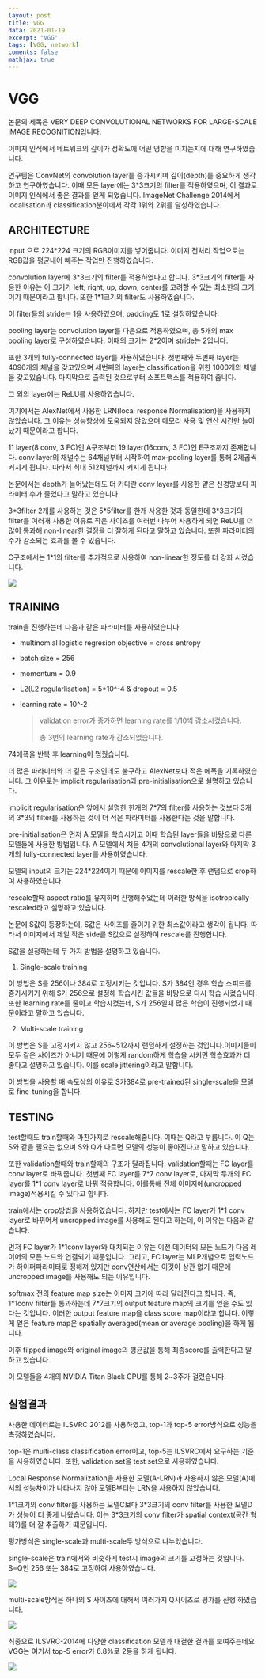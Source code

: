 ```yaml
---
layout: post
title: VGG
data: 2021-01-19
excerpt: "VGG"
tags: [VGG, network]
coments: false
mathjax: true
---
```


# VGG

논문의 제목은 VERY DEEP CONVOLUTIONAL NETWORKS FOR LARGE-SCALE IMAGE RECOGNITION입니다.

이미지 인식에서 네트워크의 깊이가 정확도에 어떤 영향을 미치는지에 대해 연구하였습니다.

연구팀은 ConvNet의 convolution layer를 증가시키며 깊이(depth)를 중요하게 생각하고 연구하였습니다. 이때 모든 layer에는 3\*3크기의 filter를 적용하였으며, 이 결과로 이미지 인식에서 좋은 결과를 얻게 되었습니다. ImageNet Challenge 2014에서 localisation과 classification분야에서 각각 1위와 2위를 달성하였습니다.

## ARCHITECTURE

input 으로 224\*224 크기의 RGB이미지를 넣어줍니다. 이미지 전처리 작업으로는 RGB값을 평균내어 빼주는 작업만 진행하였습니다.

convolution layer에 3\*3크기의 filter를 적용하였다고 합니다. 3\*3크기의 filter를 사용한 이유는 이 크기가 left, right, up, down, center를 고려할 수 있는 최소한의 크기이기 때문이라고 합니다. 또한 1\*1크기의 filter도 사용하였습니다.

이 filter들의 stride는 1을 사용하였으며, padding도 1로 설정하였습니다.

pooling layer는 convolution layer를 다음으로 적용하였으며, 총 5개의 max pooling layer로 구성하였습니다. 이때의 크기는 2\*2이며 stride는 2입니다.

또한 3개의 fully-connected layer를 사용하였습니다. 첫번째와 두번째 layer는 4096개의 채널을 갖고있으며 세번째의 layer는 classification을 위한 1000개의 채널을 갖고있습니다. 마지막으로 출력된 것으로부터 소프트맥스를 적용하여 줍니다.

그 외의 layer에는 ReLU를 사용하였습니다. 

여기에서는 AlexNet에서 사용한 LRN(local response Normalisation)을 사용하지 않았습니다. 그 이유는 성능향상에 도움되지 않았으며 메모리 사용 및 연산 시간만 늘어났기 때문이라고 합니다.

11 layer(8 conv, 3 FC)인 A구조부터 19 layer(16conv, 3 FC)인 E구조까지 존재합니다. conv layer의 채널수는 64채널부터 시작하여 max-pooling layer를 통해 2제곱씩 커지게 됩니다. 따라서 최대 512채널까지 커지게 됩니다.

논문에서는 depth가 늘어났는데도 더 커다란 conv layer를 사용한 얕은 신경망보다 파라미터 수가 줄었다고 말하고 있습니다.

3\*3filter 2개를 사용하는 것은 5\*5filter를 한개 사용한 것과 동일한데 3\*3크기의 filter를 여러개 사용한 이유로 작은 사이즈를 여러번 나누어 사용하게 되면 ReLU를 더 많이 통과해 non-linear한 결정을 더 잘하게 된다고 말하고 있습니다. 또한 파라미터의 수가 감소되는 효과를 볼 수 있습니다.

C구조에서는 1\*1의 filter를 추가적으로 사용하여 non-linear한 정도를 더 강화 시켰습니다.

![](.\image\VGG_table.jpg)

## TRAINING

train을 진행하는데 다음과 같은 파라미터를 사용하였습니다.

- multinomial logistic regresion objective = cross entropy

- batch size = 256

- momentum = 0.9

- L2(L2 regularlisation) = 5\*10^-4 & dropout = 0.5

- learning rate = 10^-2

  > validation error가 증가하면 learning rate를 1/10씩 감소시켰습니다.
  >
  > 총 3번의 learning rate가 감소되었습니다.

74에폭을 반복 후 learning이 멈췄습니다.

더 많은 파라미터와 더 깊은 구조인데도 불구하고 AlexNet보다 적은 에폭을 기록하였습니다. 그 이유로는 implicit regularisation과 pre-initialisation으로 설명하고 있습니다.

implicit regularisation은 앞에서 설명한 한개의 7\*7의 filter를 사용하는 것보다 3개의 3\*3의 filter를 사용하는 것이 더 적은 파라미터를 사용한다는 것을 말합니다.

pre-initialisation은 먼저 A 모델을 학습시키고 이때 학습된 layer들을 바탕으로 다른 모델들에 사용한 방법입니다. A 모델에서 처음 4개의 convolutional layer와 마지막 3개의 fully-connected layer를 사용하였습니다.

모델의 input의 크기는 224\*224이기 때문에 이미지를 rescale한 후 랜덤으로 crop하여 사용하였습니다.

rescale할때 aspect ratio를 유지하며 진행해주었는데 이러한 방식을 isotropically-rescaled라고 설명하고 있습니다.

논문에 S값이 등장하는데, S값은 사이즈를 줄이기 위한 최소값이라고 생각이 됩니다. 따라서 이미지에서 제일 작은 side를 S값으로 설정하여 rescale를 진행합니다.

S값을 설정하는데 두 가지 방법을 설명하고 있습니다.

1. Single-scale training

이 방법은 S를 256이나 384로 고정시키는 것입니다. S가 384인 경우 학습 스피드를 증가시키기 위해 S가 256으로 설정해 학습시킨 값들을 바탕으로 다시 학습 시켰습니다. 또한 learning rate를 줄이고 학습시켰는데, S가 256일때 많은 학습이 진행되었기 때문이라고 말하고 있습니다.

2. Multi-scale training

이 방법은 S를 고정시키지 않고 256~512까지 랜덤하게 설정하는 것입니다.이미지들이 모두 같은 사이즈가 아니기 때문에 이렇게 random하게 학습을 시키면 학습효과가 더 좋다고 설명하고 있습니다. 이를 scale jittering이라고 말합니다.

이 방법을 사용할 때 속도상의 이유로 S가384로 pre-trained된 single-scale을 모델로 fine-tuning을 합니다.

## TESTING

test할때도 train할때와 마찬가지로 rescale해줍니다. 이때는 Q라고 부릅니다. 이 Q는 S와 같을 필요는 없으며 S와 Q가 다르면 모델의 성능이 좋아진다고 말하고 있습니다.

또한 validation할때와 train할때의 구조가 달라집니다. validation할때는 FC layer를 conv layer로 바꿔줍니다. 첫번째 FC layer를 7\*7 conv layer로, 마지막 두개의 FC layer를 1\*1 conv layer로 바꿔 적용합니다. 이를통해 전체 이미지에(uncropped image)적용시킬 수 있다고 합니다. 

train에서는 crop방법을 사용하였습니다. 하지만 test에서는 FC layer가 1\*1 conv layer로 바뀌어서 uncropped image를 사용해도 된다고 하는데, 이 이유는 다음과 같습니다.

먼저 FC layer가 1\*1conv layer와 대치되는 이유는 이전 데이터의 모든 노드가 다음 레이어의 모든 노드와 연결되기 때문입니다. 그리고, FC layer는 MLP개념으로 입력노드가 하이퍼파라미터로 정해져 있지만 conv연산에서는 이것이 상관 없기 때문에 uncropped image를 사용해도 되는 이유입니다.

softmax 전의 feature map size는 이미지 크기에 따라 달리진다고 합니다. 즉, 1\*1conv filter를 통과하는데 7\*7크기의 output feature map의 크기를 얻을 수도 있다는 것입니다. 이러한 output feature map을 class score map이라고 합니다. 이렇게 얻은 feature map은 spatially averaged(mean or average pooling)을 하게 됩니다.

이후 filpped image와 original image의 평균값을 통해 최종score를 출력한다고 말하고 있습니다.

이 모델들을 4개의 NVIDIA Titan Black GPU를 통해 2~3주가 걸렸습니다.

## 실험결과

사용한 데이터로는 ILSVRC 2012를 사용하였고, top-1과 top-5 error방식으로 성능을 측정하였습니다.

top-1은 multi-class classification error이고, top-5는 ILSVRC에서 요구하는 기준을 사용하였습니다. 또한, validation set을 test set으로 사용하였습니다.

Local Response Normalization을 사용한 모델(A-LRN)과 사용하지 않은 모델(A)에서의 성능차이가 나타나지 않아 모델B부터는 LRN을 사용하지 않았습니다.

1\*1크기의 conv filter를 사용하는 모델C보다 3\*3크기의 conv filter를 사용한 모델D가 성능이 더 좋게 나왔습니다. 이는 3\*3크기의 conv filter가 spatial context(공간 형태?)를 더 잘 추출하기 떄문입니다.

평가방식은 single-scale과 multi-scale두 방식으로 나누었습니다.

single-scale은 train에서와 비슷하게 test시 image의 크기를 고정하는 것입니다. S=Q인 256 또는 384로 고정하여 사용하였습니다.

![](.\image\VGG_table2.jpg)

multi-scale방식은 하나의 S 사이즈에 대해서 여러가지 Q사이즈로 평가를 진행 하였습니다.

![](.\image\VGG_table3.jpg)

최종으로 ILSVRC-2014에 다양한 classification 모델과 대결한 결과를 보여주는데요 VGG는 여기서 top-5 error가 6.8%로 2등을 하게 됩니다.

![](.\image\VGG_table4.jpg)